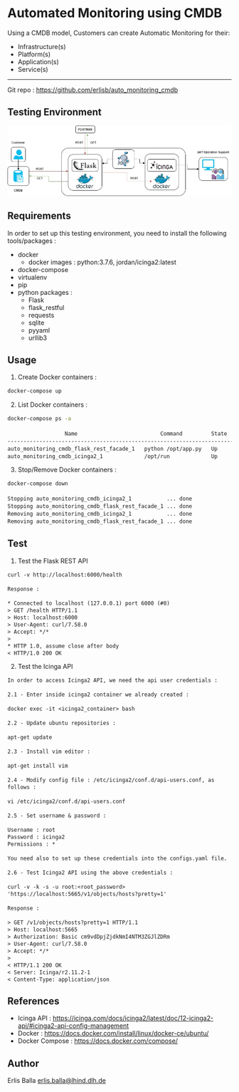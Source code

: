 Automated Monitoring using CMDB
===============================
Using a CMDB model, Customers can create Automatic Monitoring for their:
- Infrastructure(s)
- Platform(s)
- Application(s)
- Service(s)  
-------------------------------

Git repo : https://github.com/erlisb/auto_monitoring_cmdb

Testing Environment 
-------------------

![Image description](env.jpg)


Requirements
------------
In order to set up this testing environment, you need to install the following tools/packages :

- docker
  - docker images : python:3.7.6, jordan/icinga2:latest
- docker-compose
- virtualenv
- pip
- python packages :
  - Flask
  - flask_restful
  - requests
  - sqlite
  - pyyaml
  - urllib3


Usage
-----
1. Create Docker containers :
```sh
docker-compose up
```
2. List Docker containers :
```sh
docker-compose ps -a

                  Name                          Command         State                          Ports                       
---------------------------------------------------------------------------------------------------------------------------
auto_monitoring_cmdb_flask_rest_facade_1   python /opt/app.py   Up      0.0.0.0:6000->5000/tcp                             
auto_monitoring_cmdb_icinga2_1             /opt/run             Up      443/tcp, 0.0.0.0:5665->5665/tcp, 0.0.0.0:80->80/tcp
```
3. Stop/Remove Docker containers :
```sh
docker-compose down

Stopping auto_monitoring_cmdb_icinga2_1           ... done
Stopping auto_monitoring_cmdb_flask_rest_facade_1 ... done
Removing auto_monitoring_cmdb_icinga2_1           ... done
Removing auto_monitoring_cmdb_flask_rest_facade_1 ... done
```
Test
-----
1. Test the Flask REST API
```
curl -v http://localhost:6000/health

Response :

* Connected to localhost (127.0.0.1) port 6000 (#0)
> GET /health HTTP/1.1
> Host: localhost:6000
> User-Agent: curl/7.58.0
> Accept: */*
> 
* HTTP 1.0, assume close after body
< HTTP/1.0 200 OK
```

2. Test the Icinga API
```
In order to access Icinga2 API, we need the api user credentials :

2.1 - Enter inside icinga2 container we already created :

docker exec -it <icinga2_container> bash

2.2 - Update ubuntu repositories :

apt-get update

2.3 - Install vim editor :

apt-get install vim

2.4 - Modify config file : /etc/icinga2/conf.d/api-users.conf, as follows :

vi /etc/icinga2/conf.d/api-users.conf

2.5 - Set username & password :

Username : root
Password : icinga2
Permissions : *

You need also to set up these credentials into the configs.yaml file.

2.6 - Test Icinga2 API using the above credentials :

curl -v -k -s -u root:<root_password> 'https://localhost:5665/v1/objects/hosts?pretty=1'

Response :

> GET /v1/objects/hosts?pretty=1 HTTP/1.1
> Host: localhost:5665
> Authorization: Basic cm9vdDpjZjdkNmI4NTM3ZGJlZDRm
> User-Agent: curl/7.58.0
> Accept: */*
> 
< HTTP/1.1 200 OK
< Server: Icinga/r2.11.2-1
< Content-Type: application/json
```

References
-----
- Icinga API : https://icinga.com/docs/icinga2/latest/doc/12-icinga2-api/#icinga2-api-config-management
- Docker : https://docs.docker.com/install/linux/docker-ce/ubuntu/
- Docker Compose : https://docs.docker.com/compose/

Author
------
Erlis Balla <erlis.balla@lhind.dlh.de>

